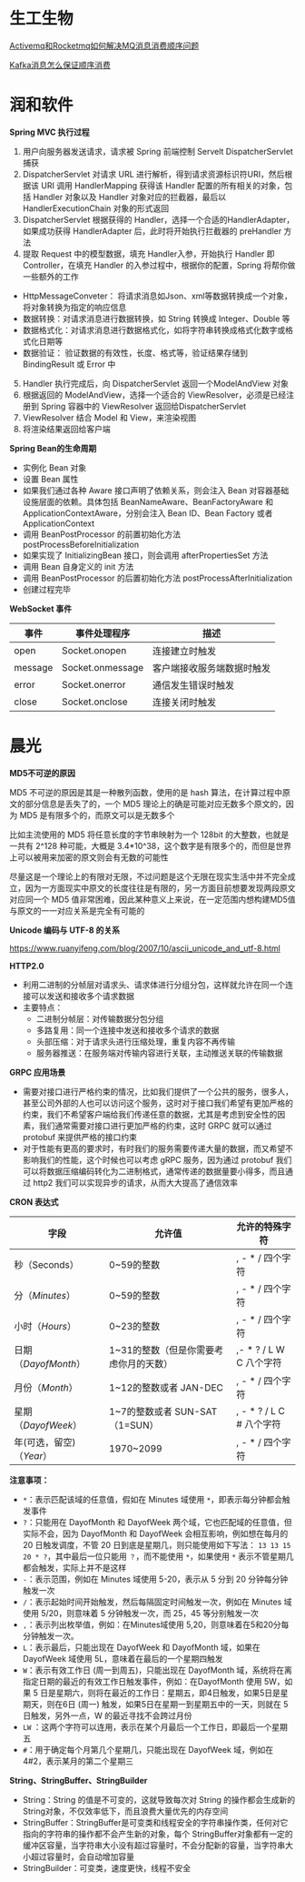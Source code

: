 # 生工生物

[Activemq和Rocketmq如何解决MQ消息消费顺序问题](https://segmentfault.com/a/1190000014512075)

[Kafka消息怎么保证顺序消费](https://www.cnblogs.com/-courage/p/15252760.html)

# 润和软件

**Spring MVC 执行过程**

1.  用户向服务器发送请求，请求被 Spring 前端控制 Servelt DispatcherServlet 捕获
2.  DispatcherServlet 对请求 URL 进行解析，得到请求资源标识符URI，然后根据该 URI 调用 HandlerMapping 获得该 Handler 配置的所有相关的对象，包括 Handler 对象以及 Handler 对象对应的拦截器，最后以 HandlerExecutionChain 对象的形式返回
3.  DispatcherServlet 根据获得的 Handler，选择一个合适的HandlerAdapter，如果成功获得 HandlerAdapter 后，此时将开始执行拦截器的 preHandler 方法 
4.  提取 Request 中的模型数据，填充 Handler入参，开始执行 Handler 即 Controller，在填充 Handler 的入参过程中，根据你的配置，Spring 将帮你做一些额外的工作
   - HttpMessageConveter： 将请求消息如Json、xml等数据转换成一个对象，将对象转换为指定的响应信息
   - 数据转换：对请求消息进行数据转换，如 String 转换成 Integer、Double 等
   - 数据格式化：对请求消息进行数据格式化，如将字符串转换成格式化数字或格式化日期等
   - 数据验证： 验证数据的有效性，长度、格式等，验证结果存储到 BindingResult 或 Error 中 
5.  Handler 执行完成后，向 DispatcherServlet 返回一个ModelAndView 对象
6.  根据返回的 ModelAndView，选择一个适合的 ViewResolver，必须是已经注册到 Spring 容器中的 ViewResolver 返回给DispatcherServlet 
7.  ViewResolver 结合 Model 和 View，来渲染视图
8.  将渲染结果返回给客户端

**Spring Bean的生命周期**

- 实例化 Bean 对象
- 设置 Bean 属性
- 如果我们通过各种 Aware 接口声明了依赖关系，则会注入 Bean 对容器基础设施层面的依赖。具体包括 BeanNameAware、BeanFactoryAware 和 ApplicationContextAware，分别会注入 Bean ID、Bean Factory 或者 ApplicationContext
- 调用 BeanPostProcessor 的前置初始化方法 postProcessBeforeInitialization
- 如果实现了 InitializingBean 接口，则会调用 afterPropertiesSet 方法
- 调用 Bean 自身定义的 init 方法
- 调用 BeanPostProcessor 的后置初始化方法 postProcessAfterInitialization
- 创建过程完毕

**WebSocket 事件**

| 事件    | 事件处理程序     | 描述                       |
| ------- | ---------------- | -------------------------- |
| open    | Socket.onopen    | 连接建立时触发             |
| message | Socket.onmessage | 客户端接收服务端数据时触发 |
| error   | Socket.onerror   | 通信发生错误时触发         |
| close   | Socket.onclose   | 连接关闭时触发             |



# 晨光

**MD5不可逆的原因**

MD5 不可逆的原因是其是一种散列函数，使用的是 hash 算法，在计算过程中原文的部分信息是丢失了的，一个 MD5 理论上的确是可能对应无数多个原文的，因为 MD5 是有限多个的，而原文可以是无数多个

比如主流使用的 MD5 将任意长度的字节串映射为一个 128bit 的大整数，也就是一共有 2^128 种可能，大概是 3.4*10^38，这个数字是有限多个的，而但是世界上可以被用来加密的原文则会有无数的可能性

尽量这是一个理论上的有限对无限，不过问题是这个无限在现实生活中并不完全成立，因为一方面现实中原文的长度往往是有限的，另一方面目前想要发现两段原文对应同一个  MD5 值非常困难，因此某种意义上来说，在一定范围内想构建MD5值与原文的一一对应关系是完全有可能的

**Unicode 编码与 UTF-8 的关系**

https://www.ruanyifeng.com/blog/2007/10/ascii_unicode_and_utf-8.html

**HTTP2.0**

- 利用二进制的分帧层对请求头、请求体进行分组分包，这样就允许在同一个连接可以发送和接收多个请求数据
- 主要特点：
  - 二进制分帧层：对传输数据分包分组
  - 多路复用：同一个连接中发送和接收多个请求的数据
  - 头部压缩：对于请求头进行压缩处理，重复内容不再传输
  - 服务器推送：在服务端对传输内容进行关联，主动推送关联的传输数据

**GRPC 应用场景**

- 需要对接口进行严格约束的情况，比如我们提供了一个公共的服务，很多人，甚至公司外部的人也可以访问这个服务，这时对于接口我们希望有更加严格的约束，我们不希望客户端给我们传递任意的数据，尤其是考虑到安全性的因素，我们通常需要对接口进行更加严格的约束，这时 GRPC 就可以通过 protobuf 来提供严格的接口约束
- 对于性能有更高的要求时，有时我们的服务需要传递大量的数据，而又希望不影响我们的性能，这个时候也可以考虑 gRPC 服务，因为通过 protobuf 我们可以将数据压缩编码转化为二进制格式，通常传递的数据量要小得多，而且通过 http2 我们可以实现异步的请求，从而大大提高了通信效率

**CRON 表达式**

| 字段                     | 允许值                                 | 允许的特殊字符             |
| ------------------------ | -------------------------------------- | -------------------------- |
| 秒（Seconds）            | 0~59的整数                             | , - * /   四个字符         |
| 分（*Minutes*）          | 0~59的整数                             | , - * /   四个字符         |
| 小时（*Hours*）          | 0~23的整数                             | , - * /   四个字符         |
| 日期（*DayofMonth*）     | 1~31的整数（但是你需要考虑你月的天数） | ,- * ? / L W C   八个字符  |
| 月份（*Month*）          | 1~12的整数或者 JAN-DEC                 | , - * /   四个字符         |
| 星期（*DayofWeek*）      | 1~7的整数或者 SUN-SAT （1=SUN）        | , - * ? / L C #   八个字符 |
| 年(可选，留空)（*Year*） | 1970~2099                              | , - * /   四个字符         |

**注意事项：**

- `*`：表示匹配该域的任意值，假如在 Minutes 域使用 `*`，即表示每分钟都会触发事件
- `?`：只能用在 DayofMonth 和 DayofWeek 两个域，它也匹配域的任意值，但实际不会，因为 DayofMonth 和 DayofWeek 会相互影响，例如想在每月的 20 日触发调度，不管 20 日到底是星期几，则只能使用如下写法： `13 13 15 20 * ?`，其中最后一位只能用 `？`，而不能使用 `*`，如果使用 `*` 表示不管星期几都会触发，实际上并不是这样
- `-`：表示范围，例如在 Minutes 域使用 5-20，表示从 5 分到 20 分钟每分钟触发一次 
- `/`：表示起始时间开始触发，然后每隔固定时间触发一次，例如在 Minutes 域使用 5/20，则意味着 5 分钟触发一次，而 25，45 等分别触发一次 
- `,`：表示列出枚举值，例如：在Minutes域使用 5,20，则意味着在5和20分每分钟触发一次。
- `L`：表示最后，只能出现在 DayofWeek 和 DayofMonth 域，如果在 DayofWeek 域使用 5L，意味着在最后的一个星期四触发
- `W`：表示有效工作日 (周一到周五)，只能出现在 DayofMonth 域，系统将在离指定日期的最近的有效工作日触发事件，例如：在DayofMonth 使用 5W，如果 5 日是星期六，则将在最近的工作日：星期五，即4日触发，如果5日是星期天，则在6日 (周一) 触发，如果5日在星期一到星期五中的一天，则就在 5 日触发，另外一点，W 的最近寻找不会跨过月份 
- `LW` ：这两个字符可以连用，表示在某个月最后一个工作日，即最后一个星期五
- `#`：用于确定每个月第几个星期几，只能出现在 DayofWeek 域，例如在4#2，表示某月的第二个星期三

**String、StringBuffer、StringBuilder**

- String：String 的值是不可变的，这就导致每次对 String 的操作都会生成新的String对象，不仅效率低下，而且浪费大量优先的内存空间
- StringBuffer：StringBuffer是可变类和线程安全的字符串操作类，任何对它指向的字符串的操作都不会产生新的对象，每个 StringBuffer对象都有一定的缓冲区容量，当字符串大小没有超过容量时，不会分配新的容量，当字符串大小超过容量时，会自动增加容量
- StringBuilder：可变类，速度更快，线程不安全